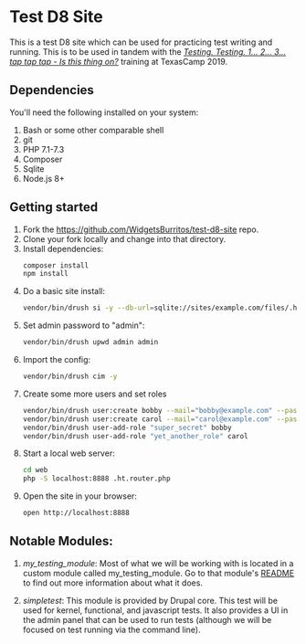 # Test D8 Site

This is a test D8 site which can be used for practicing test writing and
running. This is to be used in tandem with the
_[Testing. Testing. 1... 2... 3... *tap* *tap* *tap* - Is this thing on?](https://2019.texascamp.org/sessions/testing-testing-1-2-3-tap-tap-tap--is-this-thing-on-training)_ training
at TexasCamp 2019.

## Dependencies

You'll need the following installed on your system:

1. Bash or some other comparable shell
2. git
3. PHP 7.1-7.3
4. Composer
5. Sqlite
6. Node.js 8+

## Getting started

1. Fork the https://github.com/WidgetsBurritos/test-d8-site repo.
2. Clone your fork locally and change into that directory.
3. Install dependencies:
    ```bash
    composer install
    npm install
    ```
4. Do a basic site install:
    ```bash
    vendor/bin/drush si -y --db-url=sqlite://sites/example.com/files/.ht.sqlite
    ```
5. Set admin password to "admin":
    ```bash
    vendor/bin/drush upwd admin admin
    ```    
6. Import the config:
    ```bash
    vendor/bin/drush cim -y
    ```
7. Create some more users and set roles
    ```bash
    vendor/bin/drush user:create bobby --mail="bobby@example.com" --password="bobby"
    vendor/bin/drush user:create carol --mail="carol@example.com" --password="carol"
    vendor/bin/drush user-add-role "super_secret" bobby
    vendor/bin/drush user-add-role "yet_another_role" carol
    ```
6. Start a local web server:
    ```bash
    cd web
    php -S localhost:8888 .ht.router.php
    ```
7. Open the site in your browser:
    ```bash
    open http://localhost:8888
    ```

## Notable Modules:

1. _my_testing_module_:
    Most of what we will be working with is located in a custom module called
    my_testing_module. Go to that module's [README](web/modules/custom/my_testing_module)
    to find out more information about what it does.

2. _simpletest_:
    This module is provided by Drupal core. This test will be used for kernel,
    functional, and javascript tests. It also provides a UI in the admin panel
    that can be used to run tests (although we will be focused on test running
    via the command line).
